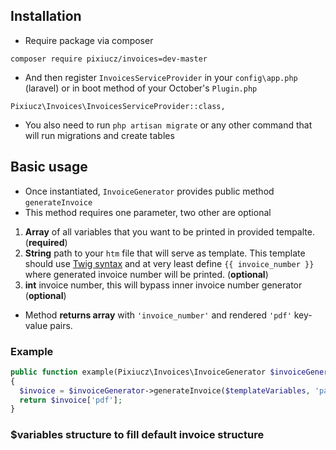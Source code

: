 ## Installation
- Require package via composer
```
composer require pixiucz/invoices=dev-master
```
- And then register `InvoicesServiceProvider` in your `config\app.php` (laravel) or in boot method of your October's `Plugin.php`
```
Pixiucz\Invoices\InvoicesServiceProvider::class,
```
- You also need to run `php artisan migrate` or any other command that will run migrations and create tables

## Basic usage
- Once instantiated, `InvoiceGenerator` provides public method `generateInvoice`
- This method requires one parameter, two other are optional

1. **Array** of all variables that you want to be printed in provided tempalte. (**required**)
2. **String** path to your `htm` file that will serve as template. This template should use [Twig syntax](https://twig.symfony.com/doc/2.x/templates.html) and at very least define `{{ invoice_number }}` where generated invoice number will be printed. (**optional**)
3. **int** invoice number, this will bypass inner invoice number generator (**optional**)

- Method **returns array** with `'invoice_number'` and rendered `'pdf'` key-value pairs.

### Example
```php
public function example(Pixiucz\Invoices\InvoiceGenerator $invoiceGenerator)
{
  $invoice = $invoiceGenerator->generateInvoice($templateVariables, 'path/to/your/template.htm');
  return $invoice['pdf'];
}
```

### $variables structure to fill default invoice structure
